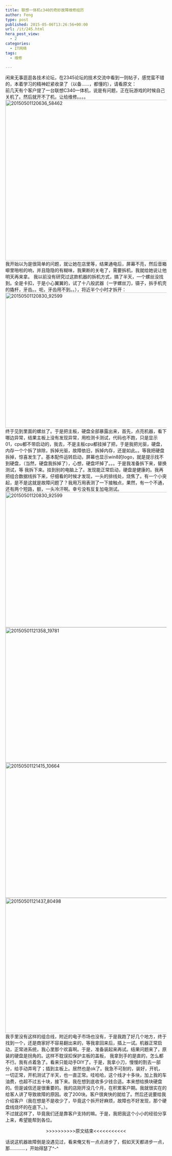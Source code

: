 ```yaml
---
title: 联想一体机c340的奇妙故障维修经历
author: Feng
type: post
published: 2015-05-06T13:26:56+00:00
url: /it/245.html
hera_post_view:
  - 2
categories:
  - IT网络
tags:
  - 维修

---
```

闲来无事逛逛各技术论坛，在2345论坛的技术交流中看到一则帖子，感觉蛮不错的，本着学习的精神赶紧收录了（以备……，都懂的），请看原文：  
前几天有个客户提了一台联想C340一体机，说是有问题，正在玩游戏的时候自己关机了。然后就开不了机，让给维修。。。。  
[<img loading="lazy" decoding="async" class="aligncenter size-full wp-image-1763" src="http://uu126.cn/wp-content/uploads/2015/05/20150501120636_58462.jpg" alt="20150501120636_58462" width="700" height="500" />][1]  
我开始以为是很简单的问题，就让她在店里等，结果通电后，屏幕不亮，然后音箱噼里啪啦的响，并且隐隐的有糊味，我果断的关电了，需要拆机，我就给她说让他明天再来拿。 我以前没有研究过这款机器的拆机方式，搞了半天，一个螺丝没找到。全是卡扣，于是小心翼翼的，试了十八般武器（一字螺丝刀，镊子，拆手机壳的撬杆，牙齿。。呃，牙齿用不到。。），将近半个小时才拆开：  
[<img loading="lazy" decoding="async" class="aligncenter size-full wp-image-1764" src="http://uu126.cn/wp-content/uploads/2015/05/20150501120830_92599.jpg" alt="20150501120830_92599" width="750" height="421" />][2]  
终于见到里面的螺丝了。于是把主板，硬盘全部暴露出来，首先，点亮机器，看下哪边异常，结果主板上没有发现异常，用检测卡测试，代码也不跑，只是显示01，cpu都不带启动的，我去，不是主板cpu都挂掉了把，于是我把光驱，硬盘，内存一个个拆了排除，拆掉光驱，故障依旧，拆掉内存，还是如此。。等我把硬盘拆掉，惊喜发生了。基本配件运转启动，屏幕也显示win8的logo，就是提示找不到硬盘，（当然，硬盘我拆掉了），心想，硬盘坏掉了。。。于是我准备拆下来，替换测试，等 我拆下来。挂到别的电脑上了。发现能正常启动，硬盘是健康的。我再把组合数据线拆下来，仔细看的时候才发现，一头的排线处，烧焦了。有一个小突起，是不是这就是故障问题了？我用万用表测了一下接触点，果然，有一个不通，还有两个短路，额，一头冷汗啊。幸亏没有反复加电测试。  
[<img loading="lazy" decoding="async" class="aligncenter size-full wp-image-1764" src="http://uu126.cn/wp-content/uploads/2015/05/20150501120830_92599.jpg" alt="20150501120830_92599" width="750" height="421" />][2]  
[<img loading="lazy" decoding="async" class="aligncenter size-full wp-image-1765" src="http://uu126.cn/wp-content/uploads/2015/05/20150501121358_19781.jpg" alt="20150501121358_19781" width="750" height="421" />][3]  
[<img loading="lazy" decoding="async" class="aligncenter size-full wp-image-1766" src="http://uu126.cn/wp-content/uploads/2015/05/20150501121415_10664.jpg" alt="20150501121415_10664" width="750" height="421" />][4]  
[<img loading="lazy" decoding="async" class="aligncenter size-full wp-image-1767" src="http://uu126.cn/wp-content/uploads/2015/05/20150501121437_80498.jpg" alt="20150501121437_80498" width="750" height="421" />][5]  
我手里没有这样的组合线，附近的电子市场也没有，于是我跑了好几个地方，终于找到一个，还是商家好不容易翻出来的，等我拿回来后，插上一试。机器正常启动，正常进系统，我心里那个欢喜啊。于是，准备装起来再试。结果问题来了，原装的硬盘是拐角的。这样不耽误扣保护主板的盖板， 我拿到手的是直的，怎么都不行。我有点着急了。看来只能动手DIY了。于是，我拿小刀，慢慢的割去一部分，给手动弄弯了；插到主板上。居然也是ok了。我急不可耐的，装好，开机，一切正常，开机测试了半天，也一直正常。哇哈哈，这个线才十多块，加上我的车油费，也超不过五十块，接下来。我在想到底收多少钱合适。本来想给换块硬盘的。但是诚信还是很重要的。我的店刚开没几个月，在积累客户期。我就很实在的给客人讲了导致故障的原因。收了200块。客户很爽快的就给了。然后还说要给我介绍客户（我在想是不是收少了，毕竟这个拆开好麻烦，故障也不好发现，那个硬盘线烧坏的在底下。）。  
不过就这样了，毕竟我们还是靠客户支持的嘛。于是，我把我这个小小的经验分享上来，希望能帮到各位。

<p style="text-align: center;">
  >>>>>>>>>>原文结束<<<<<<<<<<<
</p>

<p style="text-align: left;">
  话说这机器故障倒是没遇见过，看来俺又有一点点进步了，假如天天都进步一点，那…………，开始得瑟了^-^
</p>

&nbsp;

 [1]: http://uu126.cn/wp-content/uploads/2015/05/20150501120636_58462.jpg
 [2]: http://uu126.cn/wp-content/uploads/2015/05/20150501120830_92599.jpg
 [3]: http://uu126.cn/wp-content/uploads/2015/05/20150501121358_19781.jpg
 [4]: http://uu126.cn/wp-content/uploads/2015/05/20150501121415_10664.jpg
 [5]: http://uu126.cn/wp-content/uploads/2015/05/20150501121437_80498.jpg